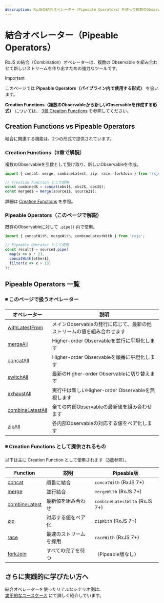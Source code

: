 ```yaml
---
description: RxJSの結合オペレーター（Pipeable Operators）を使って複数のObservableを組み合わせる方法を解説します。withLatestFromなどのPipeable形式の演算子の使い分けと活用法を紹介します。
---
```


# 結合オペレーター（Pipeable Operators）

RxJS の結合（Combination）オペレーターは、複数の Observable を組み合わせて新しいストリームを作り出すための強力なツールです。

> [!IMPORTANT]
> このページでは **Pipeable Operators（パイプライン内で使用する形式）** を扱います。
>
> **Creation Functions（複数のObservableから新しいObservableを作成する形式）** については、
> [3章 Creation Functions](/guide/creation-functions/) を参照してください。

## Creation Functions vs Pipeable Operators

結合に関連する機能は、2つの形式で提供されています。

### Creation Functions（3章で解説）

複数のObservableを引数として受け取り、新しいObservableを作成。

```typescript
import { concat, merge, combineLatest, zip, race, forkJoin } from 'rxjs';

// Creation Function として使用
const combined$ = concat(obs1$, obs2$, obs3$);
const merged$ = merge(source1$, source2$);
```

詳細は [Creation Functions](/guide/creation-functions/) を参照。

### Pipeable Operators（このページで解説）

既存のObservableに対して `.pipe()` 内で使用。

```typescript
import { concatWith, mergeWith, combineLatestWith } from 'rxjs';

// Pipeable Operator として使用
const result$ = source$.pipe(
  map(x => x * 2),
  concatWith(other$),
  filter(x => x > 10)
);
```

## Pipeable Operators 一覧

### ◾ このページで扱うオペレーター

|オペレーター|説明|
|---|---|
|[withLatestFrom](./withLatestFrom)|メインObservableの発行に応じて、最新の他ストリームの値を組み合わせます|
|[mergeAll](./mergeAll)|Higher-order Observableを並行に平坦化します|
|[concatAll](./concatAll)|Higher-order Observableを順番に平坦化します|
|[switchAll](./switchAll)|最新のHigher-order Observableに切り替えます|
|[exhaustAll](./exhaustAll)|実行中は新しいHigher-order Observableを無視します|
|[combineLatestAll](./combineLatestAll)|全ての内部Observableの最新値を組み合わせます|
|[zipAll](./zipAll)|各内部Observableの対応する値をペア化します|

### ◾ Creation Functions として提供されるもの

以下は主に Creation Function として使用されます（[3章](/guide/creation-functions/)参照）。

|Function|説明|Pipeable版|
|---|---|---|
|[concat](/guide/creation-functions/concat)|順番に結合|`concatWith` (RxJS 7+)|
|[merge](/guide/creation-functions/merge)|並行結合|`mergeWith` (RxJS 7+)|
|[combineLatest](/guide/creation-functions/combineLatest)|最新値を組み合わせ|`combineLatestWith` (RxJS 7+)|
|[zip](/guide/creation-functions/zip)|対応する値をペア化|`zipWith` (RxJS 7+)|
|[race](/guide/creation-functions/race)|最速のストリームを採用|`raceWith` (RxJS 7+)|
|[forkJoin](/guide/creation-functions/forkJoin)|すべての完了を待つ|（Pipeable版なし）|

## さらに実践的に学びたい方へ

結合オペレーターを使ったリアルなシナリオ例は、  
[実用的なユースケース](./practical-use-cases.md) にて詳しく紹介しています。